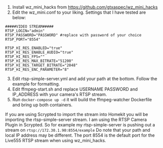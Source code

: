 1. Install wz_mini_hacks from https://github.com/gtxaspec/wz_mini_hacks
2. Edit the wz_mini.conf to your liking. Settings that I have tested are below:
```
#####VIDEO STREAM#####
RTSP_LOGIN="admin"
RTSP_PASSWORD="PASSWORD" #replace with password of your choice
RTSP_PORT="8554"

RTSP_HI_RES_ENABLED="true"
RTSP_HI_RES_ENABLE_AUDIO="true"
RTSP_HI_RES_FPS=""
RTSP_HI_RES_MAX_BITRATE="51200"
RTSP_HI_RES_TARGET_BITRATE="2048"
RTSP_HI_RES_ENC_PARAMETER="8"
```
3. Edit rtsp-simple-server.yml and add your path at the bottom. Follow the example for formatting.
4. Edit ffmpeg-start.sh and replace USERNAME PASSWORD and IP_ADDRESS with your camera's RTSP stream.
5. Run `docker-compose up -d` it will build the ffmpeg-watcher Dockerfile and bring up both containers.

If you are using Scrypted to import the stream into Homekit you will be importing the rtsp-simple-server stream. I am using the RTSP Camera Plugin in Scrypted.
So for example my rtsp-simple-server is pushing out a stream on `rtsp://172.30.1.90:8554/example`
Do note that your path and local IP address may be different. The port 8554 is the default port for the Live555 RTSP stream when using wz_mini_hacks.